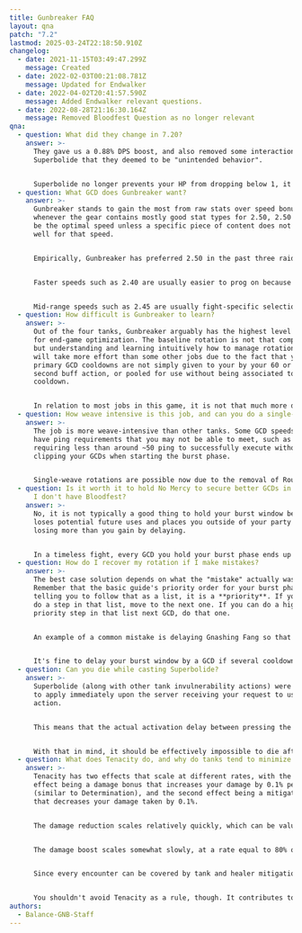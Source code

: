 ```yaml
---
title: Gunbreaker FAQ
layout: qna
patch: "7.2"
lastmod: 2025-03-24T22:18:50.910Z
changelog:
  - date: 2021-11-15T03:49:47.299Z
    message: Created
  - date: 2022-02-03T00:21:08.781Z
    message: Updated for Endwalker
  - date: 2022-04-02T20:41:57.590Z
    message: Added Endwalker relevant questions.
  - date: 2022-08-28T21:16:30.164Z
    message: Removed Bloodfest Question as no longer relevant
qna:
  - question: What did they change in 7.20?
    answer: >-
      They gave us a 0.88% DPS boost, and also removed some interactions with
      Superbolide that they deemed to be "unintended behavior".


      Superbolide no longer prevents your HP from dropping below 1, it now only grants the impervious effect that reduces damage taken to zero (similar to Hallowed Ground). It used to have an additional effect that prevented HP from going below 1, similar to Holmgang, which could be useful if a damage event was calculated on the player but had not yet hit them, as activating Superbolide would protect against that damage and promptly save them from dying.
  - question: What GCD does Gunbreaker want?
    answer: >-
      Gunbreaker stands to gain the most from raw stats over speed bonuses, so
      whenever the gear contains mostly good stat types for 2.50, 2.50 tends to
      be the optimal speed unless a specific piece of content does not line up
      well for that speed.


      Empirically, Gunbreaker has preferred 2.50 in the past three raid tiers and two out of three ultimates.


      Faster speeds such as 2.40 are usually easier to prog on because they grant cooldown reduction to your GCD cooldowns, with the tradeoff being an average loss of 1% of your potential DPS if the gearset for 2.50 contains good stat types.


      Mid-range speeds such as 2.45 are usually fight-specific selections that may beat 2.50 if the gear for 2.50 is poor or the gear for 2.45 is very good.
  - question: How difficult is Gunbreaker to learn?
    answer: >-
      Out of the four tanks, Gunbreaker arguably has the highest level of nuance
      for end-game optimization. The baseline rotation is not that complicated,
      but understanding and learning intuitively how to manage rotational errors
      will take more effort than some other jobs due to the fact that your
      primary GCD cooldowns are not simply given to your by your 60 or 120
      second buff action, or pooled for use without being associated to a
      cooldown.


      In relation to most jobs in this game, it is not that much more difficult to pick up or master, since most jobs in this game operate on the same principle of building and spending resources every 60 or 120 seconds.
  - question: How weave intensive is this job, and can you do a single-weave rotation?
    answer: >-
      The job is more weave-intensive than other tanks. Some GCD speeds also
      have ping requirements that you may not be able to meet, such as 2.45
      requiring less than around ~50 ping to successfully execute without
      clipping your GCDs when starting the burst phase.


      Single-weave rotations are possible now due to the removal of Rough Divide in Dawntrail. It may prove difficult to consistently execute a single-weave rotation during periods of high tank damage due to the necessity of mitigation usage, but this can usually be accomodated for by shuffling cooldowns/burst timing/mitigation timing around.
  - question: Is it worth it to hold No Mercy to secure better GCDs in No Mercy when
      I don't have Bloodfest?
    answer: >-
      No, it is not typically a good thing to hold your burst window because it
      loses potential future uses and places you outside of your party buffs,
      losing more than you gain by delaying.


      In a timeless fight, every GCD you hold your burst phase ends up losing some fraction of a future burst phase depending on GCD speed. This loses more average DPS than the buffed GCD gains, unless you already know how the fight timeline plays out and you have determined that you do not lose cooldown usages from delaying. Even if you do not lose cooldown usages, you may still lose net DPS from the fact that you will push GCDs out of party raid buffs by delaying your burst phase.
  - question: How do I recover my rotation if I make mistakes?
    answer: >-
      The best case solution depends on what the "mistake" actually was.
      Remember that the basic guide's priority order for your burst phase is not
      telling you to follow that as a list, it is a **priority**. If you can't
      do a step in that list, move to the next one. If you can do a higher
      priority step in that list next GCD, do that one.


      An example of a common mistake is delaying Gnashing Fang so that it comes off cooldown at the same position as Double Down in your burst phase. You can place Sonic Break in the place of where Gnashing Fang normally goes, and then move Gnashing Fang or Double Down to the place that Sonic Break would have gone if you had not made that mistake.


      It's fine to delay your burst window by a GCD if several cooldowns become severely misaligned from No Mercy, and the delay would help re-sort your burst actions. We try not to delay because it's an average DPS loss, but so is running a rotation that is pushing cooldowns out of No Mercy.
  - question: Can you die while casting Superbolide?
    answer: >-
      Superbolide (along with other tank invulnerability actions) were updated
      to apply immediately upon the server receiving your request to use the
      action.


      This means that the actual activation delay between pressing the button and becoming impervious is half of your ping, because that's the time it took to send that action request to the server.


      With that in mind, it should be effectively impossible to die after you've cast the action, but you can still die as you wait for the buff to activate on the server's end to damage that was already prepared and applied to you at that moment.
  - question: What does Tenacity do, and why do tanks tend to minimize its use?
    answer: >-
      Tenacity has two effects that scale at different rates, with the first
      effect being a damage bonus that increases your damage by 0.1% per tier
      (similar to Determination), and the second effect being a mitigation bonus
      that decreases your damage taken by 0.1%.


      The damage reduction scales relatively quickly, which can be valuable in situations where damage isn't required (which usually isn't the case, so we don't prioritize this since our mitigation will cover the fight with or without Tenacity).


      The damage boost scales somewhat slowly, at a rate equal to 80% of the tiering rate of Determination. This means that you get less damage boost per stat point invested, albeit not by a great difference.


      Since every encounter can be covered by tank and healer mitigation tools without any Tenacity, there's no reason to sacrifice DPS on best-in-slot sets (or progression sets) and potentially risk missing a DPS check that you could have made by having better stats on your gear.


      You shouldn't avoid Tenacity as a rule, though. It contributes to your overall damage, so if you have higher item level gear that has Tenacity, it's definitely better than your lower item level gear.
authors:
  - Balance-GNB-Staff
---
```

